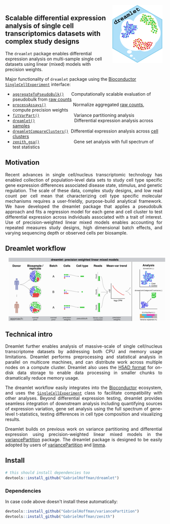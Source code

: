 
<img src="man/figures/logo.png" align="right" alt="" width="160" style="padding-left:10px;" />


## Scalable differential expression analysis of single cell transcriptomics datasets with complex study designs

The `dreamlet` package enables differential expression analysis on multi-sample single cell datasets using linear (mixed) models with precision weights.

Major functionality of `dreamlet` package using the [Bioconductor](https://www.bioconductor.org) [`SingleCellExperiment`](https://www.bioconductor.org/packages/SingleCellExperiment/) interface:

+ [`aggregateToPseudoBulk()`](reference/aggregateToPseudoBulk.html)      Computationally scalable evaluation of pseudobulk from <u>raw counts</u>
+ [`processAssays()`](reference/processAssays.html)                      Normalize aggregated <u>raw counts</u>, compute precision weights
+ [`fitVarPart()`](reference/fitVarPart.html)                            Variance partitioning analysis
+ [`dreamlet()`](reference/dreamlet.html)                                Differential expression analysis across <u>samples</u>
+ [`dreamletCompareClusters()`](reference/dreamletCompareClusters.html)  Differential expression analysis across <u>cell clusters</u>
+ [`zenith_gsa()`](reference/zenith_gsa-methods.html)                            Gene set analysis with full spectrum of test statistics




## Motivation
<div style="text-align: justify">
Recent advances in single cell/nucleus transcriptomic technology has enabled collection of population-level data sets to study cell type specific gene expression differences associated disease state, stimulus, and genetic regulation.  The scale of these data, complex study designs, and low read count per cell mean that characterizing cell type specific molecular mechanisms requires a user-frieldly, purpose-build analytical framework.  We have developed the dreamlet package that applies a pseudobulk approach and fits a regression model for each gene and cell cluster to test differential expression across individuals associated with a trait of interest.  Use of precision-weighted linear mixed models enables accounting for repeated measures study designs, high dimensional batch effects, and varying sequencing depth or observed cells per biosample.   

## Dreamlet workflow

<img src="man/figures/diagram.png" align="center" alt="" style="padding-left:10px;" />

## Technical intro
Dreamlet further enables analysis of massive-scale of single cell/nucleus transcriptome datasets by addressing both CPU and memory usage limitations.  Dreamlet performs preprocessing and statistical analysis in parallel on multicore machines, and can distribute work across multiple nodes on a compute cluster.  Dreamlet also uses the [H5AD format](https://anndata.readthedocs.io/en/latest/index.html) for on-disk data storage to enable data processing in smaller chunks to dramatically reduce memory usage.
 
The dreamlet workflow easily integrates into the [Bioconductor](https://www.bioconductor.org) ecosystem, and uses the [`SingleCellExperiment`](https://www.bioconductor.org/packages/SingleCellExperiment/) class to facilitate compatibility with other analyses.  Beyond differential expression testing, dreamlet provides seamless integration of downstream analysis including quantifying sources of expression variation, gene set analysis using the full spectrum of gene-level t-statistics, testing differences in cell type composition and visualizing results.

Dreamlet builds on previous work on variance partitioning and differential expression using precision-weighted linear mixed models in the [variancePartition](https://bioconductor.org/packages/variancePartition/) package.  The dreamlet package is designed to be easily adopted by users of [variancePartition](https://bioconductor.org/packages/variancePartition/) and [limma](https://bioconductor.org/packages/limma/).

</div>

## Install
```r
# this should install dependencies too
devtools::install_github("GabrielHoffman/dreamlet")
```


### Dependencies
In case code above doesn't install these automatically:
```r
devtools::install_github("GabrielHoffman/variancePartition")
devtools::install_github("GabrielHoffman/zenith")
```


